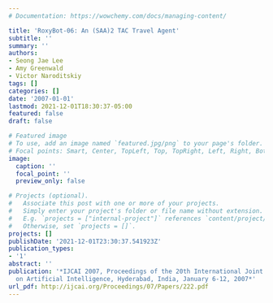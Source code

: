 ```yaml
---
# Documentation: https://wowchemy.com/docs/managing-content/

title: 'RoxyBot-06: An (SAA)2 TAC Travel Agent'
subtitle: ''
summary: ''
authors:
- Seong Jae Lee
- Amy Greenwald
- Victor Naroditskiy
tags: []
categories: []
date: '2007-01-01'
lastmod: 2021-12-01T18:30:37-05:00
featured: false
draft: false

# Featured image
# To use, add an image named `featured.jpg/png` to your page's folder.
# Focal points: Smart, Center, TopLeft, Top, TopRight, Left, Right, BottomLeft, Bottom, BottomRight.
image:
  caption: ''
  focal_point: ''
  preview_only: false

# Projects (optional).
#   Associate this post with one or more of your projects.
#   Simply enter your project's folder or file name without extension.
#   E.g. `projects = ["internal-project"]` references `content/project/deep-learning/index.md`.
#   Otherwise, set `projects = []`.
projects: []
publishDate: '2021-12-01T23:30:37.541923Z'
publication_types:
- '1'
abstract: ''
publication: '*IJCAI 2007, Proceedings of the 20th International Joint Conference
  on Artificial Intelligence, Hyderabad, India, January 6-12, 2007*'
url_pdf: http://ijcai.org/Proceedings/07/Papers/222.pdf
---
```

